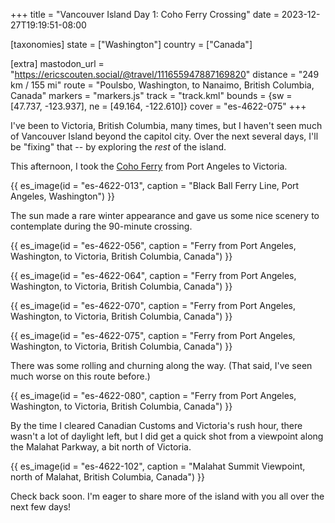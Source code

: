 +++
title = "Vancouver Island Day 1: Coho Ferry Crossing"
date = 2023-12-27T19:19:51-08:00

[taxonomies]
state = ["Washington"]
country = ["Canada"]

[extra]
mastodon_url = "https://ericscouten.social/@travel/111655947887169820"
distance = "249 km / 155 mi"
route = "Poulsbo, Washington, to Nanaimo, British Columbia, Canada"
markers = "markers.js"
track = "track.kml"
bounds = {sw = [47.737, -123.937], ne = [49.164, -122.610]}
cover = "es-4622-075"
+++

I've been to Victoria, British Columbia, many times, but I haven't seen much of Vancouver Island beyond the capitol city. Over the next several days, I'll be "fixing" that -- by exploring the _rest_ of the island.

<!-- more -->

This afternoon, I took the [Coho Ferry](https://www.cohoferry.com) from Port Angeles to Victoria.

{{ es_image(id = "es-4622-013", caption = "Black Ball Ferry Line, Port Angeles, Washington") }}

The sun made a rare winter appearance and gave us some nice scenery to contemplate during the 90-minute crossing.

{{ es_image(id = "es-4622-056", caption = "Ferry from Port Angeles, Washington, to Victoria, British Columbia, Canada") }}

{{ es_image(id = "es-4622-064", caption = "Ferry from Port Angeles, Washington, to Victoria, British Columbia, Canada") }}

{{ es_image(id = "es-4622-070", caption = "Ferry from Port Angeles, Washington, to Victoria, British Columbia, Canada") }}

{{ es_image(id = "es-4622-075", caption = "Ferry from Port Angeles, Washington, to Victoria, British Columbia, Canada") }}

There was some rolling and churning along the way. (That said, I've seen much worse on this route before.)

{{ es_image(id = "es-4622-080", caption = "Ferry from Port Angeles, Washington, to Victoria, British Columbia, Canada") }}

By the time I cleared Canadian Customs and Victoria's rush hour, there wasn't a lot of daylight left, but I did get a quick shot from a viewpoint along the Malahat Parkway, a bit north of Victoria.

{{ es_image(id = "es-4622-102", caption = "Malahat Summit Viewpoint, north of Malahat, British Columbia, Canada") }}

Check back soon. I'm eager to share more of the island with you all over the next few days!
